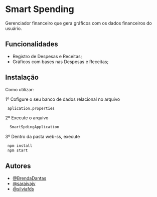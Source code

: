 
# Smart Spending

Gerenciador financeiro que gera gráficos com os dados financeiros do usuário.

## Funcionalidades

- Registro de Despesas e Receitas;
- Gráficos com bases nas Despesas e Receitas;

## Instalação

Como utilizar:


1º Cofigure o seu banco de dados relacional no arquivo
```bash
 aplication.properties
 ```

2º Execute o arquivo 
```bash
  SmartSpdingApplication
```

3º Dentro da pasta web-ss, execute
```bash
 npm install
 npm start
```
## Autores

- [@BrendaDantas](https://github.com/BrendaDantas)
- [@saraivajv](https://github.com/saraivajv)
- [@silviafds](https://github.com/silviafds)

